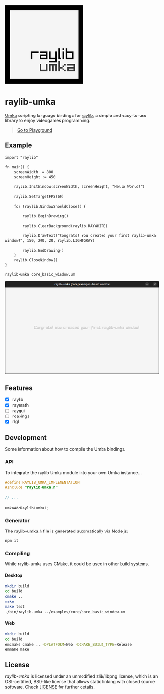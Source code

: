 [![raylib-umka Logo](examples/textures/resources/raylib_logo.png)](https://robloach.github.io/raylib-umka/)

# raylib-umka

[Umka](https://github.com/vtereshkov/umka-lang) scripting language bindings for [raylib](https://github.com/raysan5/raylib), a simple and easy-to-use library to enjoy videogames programming.

> [Go to Playground](https://robloach.github.io/raylib-umka/)

## Example

``` umka
import "raylib"

fn main() {
    screenWidth := 800
    screenHeight := 450

    raylib.InitWindow(screenWidth, screenHeight, "Hello World!")

    raylib.SetTargetFPS(60)

    for !raylib.WindowShouldClose() {

        raylib.BeginDrawing()

        raylib.ClearBackground(raylib.RAYWHITE)

        raylib.DrawText("Congrats! You created your first raylib-umka window!", 150, 200, 20, raylib.LIGHTGRAY)

        raylib.EndDrawing()
    }
    raylib.CloseWindow()
}
```

``` bash
raylib-umka core_basic_window.um
```

[![Screenshot of core_basic_window.um](examples/core/core_basic_window.png)](examples/core/core_basic_window.um)

## Features

- [x] raylib
- [x] raymath
- [ ] raygui
- [ ] reasings
- [x] rlgl

## Development

Some information about how to compile the Umka bindings.

### API

To integrate the raylib Umka module into your own Umka instance...

``` c
#define RAYLIB_UMKA_IMPLEMENTATION
#include "raylib-umka.h"

// ...

umkaAddRaylib(umka);
```

### Generator

The [raylib-umka.h](include/raylib-umka.h) file is generated automatically via [Node.js](https://nodejs.org):

``` bash
npm it
```

### Compiling

While raylib-umka uses CMake, it could be used in other build systems.

#### Desktop
``` bash
mkdir build
cd build
cmake ..
make
make test
./bin/raylib-umka ../examples/core/core_basic_window.um
```

#### Web

``` bash
mkdir build
cd build
emcmake cmake .. -DPLATFORM=Web -DCMAKE_BUILD_TYPE=Release
emmake make
```

## License

*raylib-umka* is licensed under an unmodified zlib/libpng license, which is an OSI-certified, BSD-like license that allows static linking with closed source software. Check [LICENSE](LICENSE) for further details.

